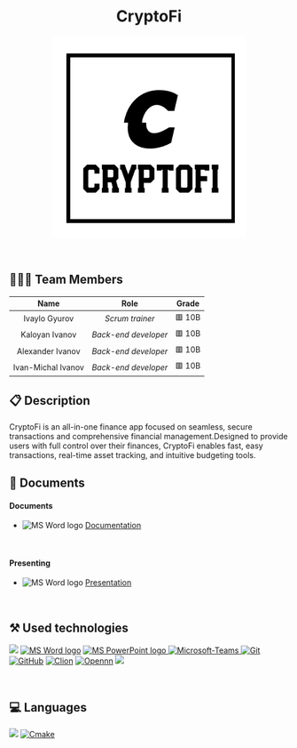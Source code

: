 <h1 align="center">CryptoFi</h1>

<p align = "center">
  <img src="./Documents/Logo.png"/>
</p>

<br>

## 👨🏻‍💻 Team Members

| **Name** | **Role** | **Grade** |
| :---:   | :---: | :---: |
| Ivaylo Gyurov | *Scrum trainer* | 🟥 10B |
| Kaloyan Ivanov | *Back-end developer*  | 🟥 10B |
| Alexander Ivanov | *Back-end developer*  | 🟥 10B |
| Ivan-Michal Ivanov |  *Back-end developer*  | 🟥 10B |

## 📋 Description
CryptoFi is an all-in-one finance app focused on seamless, secure transactions and comprehensive financial management.Designed to provide users with full control over their finances, CryptoFi enables fast, easy transactions, real-time asset tracking, and intuitive budgeting tools. 

## 📝 Documents
<h4>Documents</h4>
  <ul>
    <li> <img src="https://img.icons8.com/fluency/48/000000/microsoft-word-2019.png" alt="MS Word logo" width=20px /> <a href="./Documents/Documentation-CryptoFi.docx">Documentation</a></li>
  </ul> 
  <h4>Presenting</h4>
  <ul>    
    <li> <img src="https://img.icons8.com/fluency/48/000000/microsoft-powerpoint-2019.png" alt="MS Word logo" width=20px /> <a href="">Presentation</a></li>
  </ul> 

  ## ⚒️ Used technologies
<p align="left">
  <a href="https://visualstudio.microsoft.com/vs/"><img src="https://upload.wikimedia.org/wikipedia/commons/thumb/2/2c/Visual_Studio_Icon_2022.svg/1200px-Visual_Studio_Icon_2022.svg.png" heigh=48px width=48px/></a>
  <a href="https://www.microsoft.com/en-ww/microsoft-365/word"><img src="https://img.icons8.com/fluency/48/000000/microsoft-word-2019.png" alt="MS Word logo" width=48px /></a>
  <a href="https://www.microsoft.com/en-us/microsoft-365/powerpoint"><img src="https://img.icons8.com/fluency/48/000000/microsoft-powerpoint-2019.png" alt="MS PowerPoint logo" width=48px />
  <a href="https://www.microsoft.com/en/microsoft-teams/group-chat-software"><img width="48" height="48" src="https://upload.wikimedia.org/wikipedia/commons/thumb/c/c9/Microsoft_Office_Teams_%282018%E2%80%93present%29.svg/1200px-Microsoft_Office_Teams_%282018%E2%80%93present%29.svg.png" alt="Microsoft-Teams"/>
  <a href="https://git-scm.com/"><img src="https://img.icons8.com/color/48/000000/git.png" alt="Git"/></a>
  <a href="https://git-scm.com/"><img src="https://cdn-icons-png.flaticon.com/512/25/25231.png" alt="GitHub" heigh=48px width=48px/></a>
  <a href="https://www.jetbrains.com/clion/promo/?source=google&medium=cpc&campaign=EMEA_en_EAST_Clion_Branded&term=clion&content=489240780416&gad_source=1&gclid=Cj0KCQjwm5e5BhCWARIsANwm06iSWfcK_Rdllg1EJvKYmLrizI58dSBNgfa5h0qYNWn1IFkl-vdF_CwaAtd4EALw_wcB"><img src="https://encrypted-tbn0.gstatic.com/images?q=tbn:ANd9GcSaka7lSSotMEKd0YG8hwLJmCa1Ic2BwCLnVw&s" alt="Clion" heigh=48px width=48px/></a>
    <a href="https://www.opennn.net/"><img src="https://img.softorage.com/software-logo/opennn.webp" alt="Opennn" heigh=48px width=48px/></a>
  <a><img src="https://upload.wikimedia.org/wikipedia/commons/f/f4/Raylib_logo.png" heigh=48px width=48px/></a>
</p> 
    
## 💻 Languages
<p>
<a><img src="https://upload.wikimedia.org/wikipedia/commons/thumb/1/18/ISO_C%2B%2B_Logo.svg/1200px-ISO_C%2B%2B_Logo.svg.png" heigh=48px width=48px/></a>
<a href="https://cmake.org/"><img src="https://encrypted-tbn0.gstatic.com/images?q=tbn:ANd9GcTVOSlyXTzZ0LAT65X7DYpGfS4PbpbHG84-VQ&s" alt="Cmake" heigh=48px width=48px/></a>
</p>